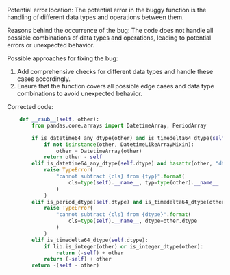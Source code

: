 Potential error location: The potential error in the buggy function is the handling of different data types and operations between them.

Reasons behind the occurrence of the bug: The code does not handle all possible combinations of data types and operations, leading to potential errors or unexpected behavior.

Possible approaches for fixing the bug:
1. Add comprehensive checks for different data types and handle these cases accordingly.
2. Ensure that the function covers all possible edge cases and data type combinations to avoid unexpected behavior.

Corrected code:

```python
    def __rsub__(self, other):
        from pandas.core.arrays import DatetimeArray, PeriodArray

        if is_datetime64_any_dtype(other) and is_timedelta64_dtype(self.dtype):
            if not isinstance(other, DatetimeLikeArrayMixin):
                other = DatetimeArray(other)
            return other - self
        elif is_datetime64_any_dtype(self.dtype) and hasattr(other, "dtype") and not is_datetime64_any_dtype(other.dtype):
            raise TypeError(
                "cannot subtract {cls} from {typ}".format(
                    cls=type(self).__name__, typ=type(other).__name__
                )
            )
        elif is_period_dtype(self.dtype) and is_timedelta64_dtype(other):
            raise TypeError(
                "cannot subtract {cls} from {dtype}".format(
                    cls=type(self).__name__, dtype=other.dtype
                )
            )
        elif is_timedelta64_dtype(self.dtype):
            if lib.is_integer(other) or is_integer_dtype(other):
                return (-self) + other
            return (-self) + other
        return -(self - other)
```